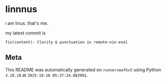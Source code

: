 # linnnus

i am linus. that's me.

my latest commit is

```
fix(content): Clarity & punctuation in remote-nix-eval
```

## Meta

This README was automatically generated on `runnervmafkv5` using Python
`3.10.18` at `2025-10-16 05:37:24.883991`.
